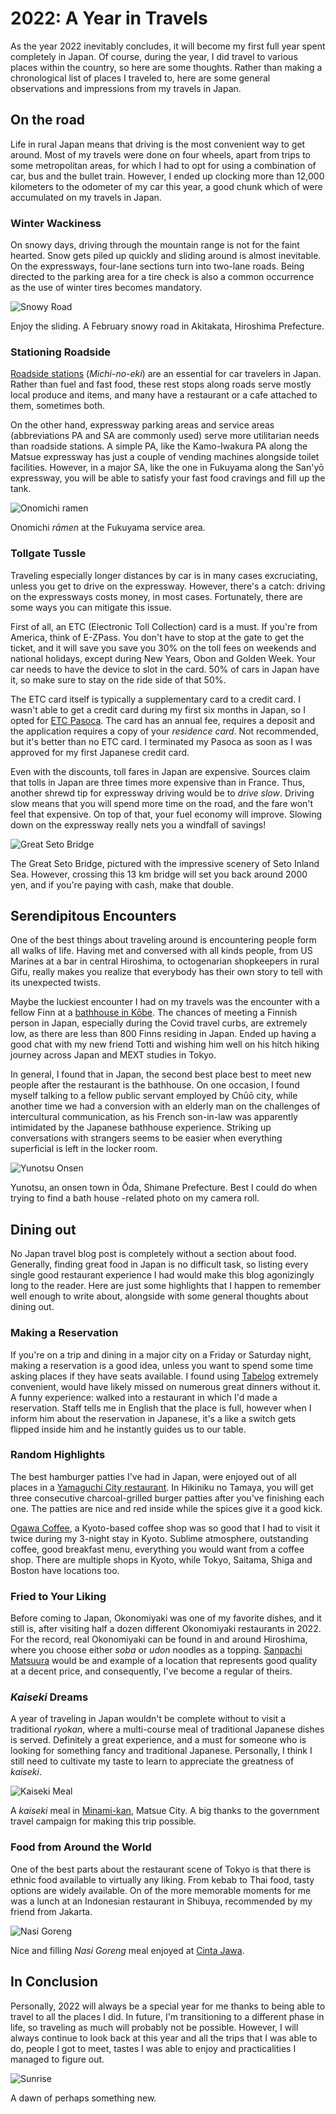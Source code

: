 # 2022: A Year in Travels

As the year 2022 inevitably concludes, it will become my first full year spent completely in Japan. Of course, during the year, I did travel to various places within the country, so here are some thoughts. Rather than making a chronological list of places I traveled to, here are some general observations and impressions from my travels in Japan.

## On the road

Life in rural Japan means that driving is the most convenient way to get around. Most of my travels were done on four wheels, apart from trips to some metropolitan areas, for which I had to opt for using a combination of car, bus and the bullet train. However, I ended up clocking more than 12,000 kilometers to the odometer of my car this year, a good chunk which of were accumulated on my travels in Japan. 

### Winter Wackiness

On snowy days, driving through the mountain range is not for the faint hearted. Snow gets piled up quickly and sliding around is almost inevitable. On the expressways, four-lane sections turn into two-lane roads. Being directed to the parking area for a tire check is also a common occurrence as the use of winter tires becomes mandatory.

![Snowy Road](/blog_pictures/travels2022/snowy_road.jpg)

Enjoy the sliding. A February snowy road in Akitakata, Hiroshima Prefecture.

### Stationing Roadside

[Roadside stations](https://en.wikipedia.org/wiki/Roadside_station) (*Michi-no-eki*) are an essential for car travelers in Japan. Rather than fuel and fast food, these rest stops along roads serve mostly local produce and items, and many have a restaurant or a cafe attached to them, sometimes both. 

On the other hand, expressway parking areas and service areas (abbreviations PA and SA are commonly used) serve more utilitarian needs than roadside stations. A simple PA, like the Kamo-Iwakura PA along the Matsue expressway has just a couple of vending machines alongside toilet facilities. However, in a major SA, like the one in Fukuyama along the San'yō expressway, you will be able to satisfy your fast food cravings and fill up the tank. 

![Onomichi ramen](/blog_pictures/travels2022/onomichi_ramen.jpg)

Onomichi *rāmen* at the Fukuyama service area. 

### Tollgate Tussle

Traveling especially longer distances by car is in many cases excruciating, unless you get to drive on the expressway. However, there's a catch: driving on the expressways costs money, in most cases. Fortunately, there are some ways you can mitigate this issue.

First of all, an ETC (Electronic Toll Collection) card is a must. If you're from America, think of E-ZPass. You don't have to stop at the gate to get the ticket, and it will save you save you 30% on the toll fees on weekends and national holidays, except during New Years, Obon and Golden Week. Your car needs to have the device to slot in the card. 50% of cars in Japan have it, so make sure to stay on the ride side of that 50%. 

The ETC card itself is typically a supplementary card to a credit card. I wasn't able to get a credit card during my first six months in Japan, so I opted for [ETC Pasoca](https://www.etc-pasoca.jp/). The card has an annual fee, requires a deposit and the application requires a copy of your *residence card*. Not recommended, but it's better than no ETC card. I terminated my Pasoca as soon as I was approved for my first Japanese credit card. 

Even with the discounts, toll fares in Japan are expensive. Sources claim that tolls in Japan are three times more expensive than in France. Thus, another shrewd tip for expressway driving would be to *drive slow*. Driving slow means that you will spend more time on the road, and the fare won't feel that expensive. On top of that, your fuel economy will improve. Slowing down on the expressway really nets you a windfall of savings!

![Great Seto Bridge](/blog_pictures/travels2022/seto_oohashi.jpg)

The Great Seto Bridge, pictured with the impressive scenery of Seto Inland Sea. However, crossing this 13 km bridge will set you back around 2000 yen, and if you're paying with cash, make that double. 
   
## Serendipitous Encounters

One of the best things about traveling around is encountering people form all walks of life. Having met and conversed with all kinds people, from US Marines at a bar in central Hiroshima, to octogenarian shopkeepers in rural Gifu, really makes you realize that everybody has their own story to tell with its unexpected twists. 

Maybe the luckiest encounter I had on my travels was the encounter with a fellow Finn at a [bathhouse in Kōbe](https://goo.gl/maps/5NrxhKF5R14vDx5X9). The chances of meeting a Finnish person in Japan, especially during the Covid travel curbs, are extremely low, as there are less than 800 Finns residing in Japan. Ended up having a good chat with my new friend Totti and wishing him well on his hitch hiking journey across Japan and MEXT studies in Tokyo. 

In general, I found that in Japan, the second best place best to meet new people after the restaurant is the bathhouse. On one occasion, I found myself talking to a fellow public servant employed by Chūō city, while another time we had a conversion with an elderly man on the challenges of intercultural communication, as his French son-in-law was apparently intimidated by the Japanese bathhouse experience. Striking up conversations with strangers seems to be easier when everything superficial is left in the locker room. 

![Yunotsu Onsen](/blog_pictures/travels2022/yunotsu.jpg)

Yunotsu, an onsen town in Ōda, Shimane Prefecture. Best I could do when trying to find a bath house -related photo on my camera roll.  

## Dining out

No Japan travel blog post is completely without a section about food. Generally, finding great food in Japan is no difficult task, so listing every single good restaurant experience I had would make this blog agonizingly long to the reader. Here are just some highlights that I happen to remember well enough to write about, alongside with some general thoughts about dining out. 

### Making a Reservation

If you're on a trip and dining in a major city on a Friday or Saturday night, making a reservation is a good idea, unless you want to spend some time asking places if they have seats available. I found using [Tabelog](https://tabelog.com/) extremely convenient, would have likely missed on numerous great dinners without it. A funny experience: walked into a restaurant in which I'd made a reservation. Staff tells me in English that the place is full, however when I inform him about the reservation in Japanese, it's a like a switch gets flipped inside him and he instantly guides us to our table. 

### Random Highlights

The best hamburger patties I've had in Japan, were enjoyed out of all places in a [Yamaguchi City restaurant](https://goo.gl/maps/i1xidvTapiK5781L9). In Hikiniku no Tamaya, you will get three consecutive charcoal-grilled burger patties after you've finishing each one. The patties are nice and red inside while the spices give it a good kick. 

[Ogawa Coffee](https://goo.gl/maps/2w21qqFSXzR4ab9x9), a Kyoto-based coffee shop was so good that I had to visit it twice during my 3-night stay in Kyoto. Sublime atmosphere, outstanding coffee, good breakfast menu, everything you would want from a coffee shop. There are multiple shops in Kyoto, while Tokyo, Saitama, Shiga and Boston have locations too. 

### Fried to Your Liking

Before coming to Japan, Okonomiyaki was one of my favorite dishes, and it still is, after visiting half a dozen different Okonomiyaki restaurants in 2022. For the record, real Okonomiyaki can be found in and around Hiroshima, where you choose either *soba* or *udon* noodles as a topping. [Sanpachi Matsuura](https://goo.gl/maps/Rb4Bu25ezHYUvans7) would be and example of a location that represents good quality at a decent price, and consequently, I've become a regular of theirs. 

### *Kaiseki* Dreams

A year of traveling in Japan wouldn't be complete without to visit a traditional *ryokan*, where a multi-course meal of traditional Japanese dishes is served. Definitely a great experience, and a must for someone who is looking for something fancy and traditional Japanese. Personally, I think I still need to cultivate my taste to learn to appreciate the greatness of *kaiseki*.

![Kaiseki Meal](/blog_pictures/travels2022/kaiseki.jpg)

A *kaiseki* meal in [Minami-kan](https://goo.gl/maps/j65C1hGTXKUZUZsi9), Matsue City. A big thanks to the government travel campaign for making this trip possible. 

### Food from Around the World

One of the best parts about the restaurant scene of Tokyo is that there is ethnic food available to virtually any liking. From kebab to Thai food, tasty options are widely available. On of the more memorable moments for me was a lunch at an Indonesian restaurant in Shibuya, recommended by my friend from Jakarta. 

![Nasi Goreng](/blog_pictures/travels2022/nasigoreng.jpg)

Nice and filling *Nasi Goreng* meal enjoyed at [Cinta Jawa](https://goo.gl/maps/DT3q2hH5A2ioK5pz7).  

## In Conclusion

Personally, 2022 will always be a special year for me thanks to being able to travel to all the places I did. In future, I'm transitioning to a different phase in life, so traveling as much will probably not be possible. However, I will always continue to look back at this year and all the trips that I was able to do, people I got to meet, tastes I was able to enjoy and practicalities I managed to figure out. 

![Sunrise](/blog_pictures/travels2022/sunrise.jpg)

A dawn of perhaps something new. 
